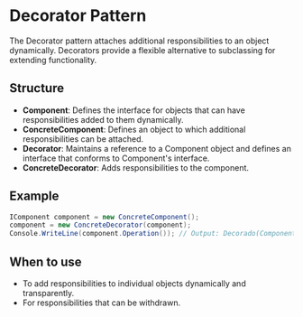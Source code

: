 # Decorator Pattern

The Decorator pattern attaches additional responsibilities to an object dynamically. Decorators provide a flexible alternative to subclassing for extending functionality.

## Structure

- **Component**: Defines the interface for objects that can have responsibilities added to them dynamically.
- **ConcreteComponent**: Defines an object to which additional responsibilities can be attached.
- **Decorator**: Maintains a reference to a Component object and defines an interface that conforms to Component's interface.
- **ConcreteDecorator**: Adds responsibilities to the component.

## Example

```csharp
IComponent component = new ConcreteComponent();
component = new ConcreteDecorator(component);
Console.WriteLine(component.Operation()); // Output: Decorado(Componente)
```

## When to use

- To add responsibilities to individual objects dynamically and transparently.
- For responsibilities that can be withdrawn.
